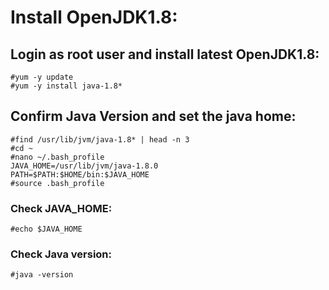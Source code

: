 # Install OpenJDK1.8:

## Login as root user and install latest OpenJDK1.8:

```shell
#yum -y update
#yum -y install java-1.8*
```

 

## Confirm Java Version and set the java home:

```shell
#find /usr/lib/jvm/java-1.8* | head -n 3
#cd ~
#nano ~/.bash_profile 
JAVA_HOME=/usr/lib/jvm/java-1.8.0
PATH=$PATH:$HOME/bin:$JAVA_HOME
#source .bash_profile
```



### Check JAVA_HOME:

```shell
#echo $JAVA_HOME
```

 

### Check Java version:

```shell
#java -version
```
